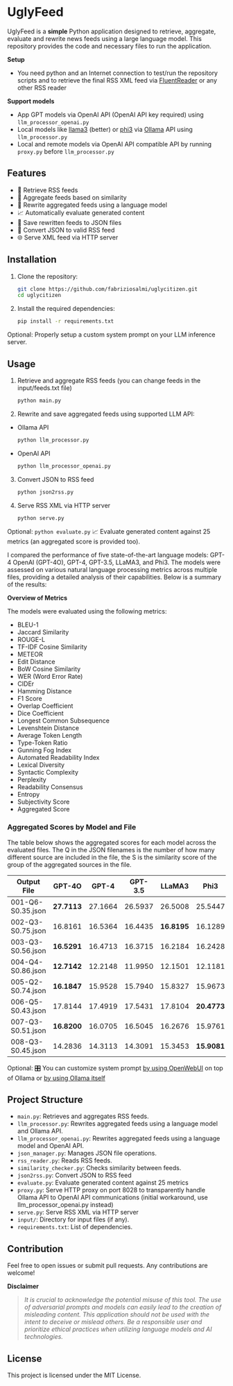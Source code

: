 # UglyFeed

UglyFeed is a **simple** Python application designed to retrieve, aggregate, evaluate and rewrite news feeds using a large language model. This repository provides the code and necessary files to run the application.

**Setup**

- You need python and an Internet connection to test/run the repository scripts and to retrieve the final RSS XML feed via [FluentReader](https://github.com/yang991178/fluent-reader) or any other RSS reader

**Support models**

- App GPT models via OpenAI API (OpenAI API key required) using `llm_processor_openai.py`
- Local models like [llama3](https://ollama.com/library/llama3) (better) or [phi3](https://ollama.com/library/phi3) via [Ollama](https://ollama.com/download) API using `llm_processor.py`
- Local and remote models via OpenAI API compatible API by running `proxy.py` before `llm_processor.py`

## Features

- 📡 Retrieve RSS feeds
- 🧮 Aggregate feeds based on similarity
- 🤖 Rewrite aggregated feeds using a language model
- 📈 Automatically evaluate generated content
- 💾 Save rewritten feeds to JSON files
- 🔁 Convert JSON to valid RSS feed
- 🌐 Serve XML feed via HTTP server

## Installation

1. Clone the repository:
    ```sh
    git clone https://github.com/fabriziosalmi/uglycitizen.git
    cd uglycitizen
    ```

2. Install the required dependencies:
    ```sh
    pip install -r requirements.txt
    ```
Optional: 
Properly setup a custom system prompt on your LLM inference server.
   
## Usage

1. Retrieve and aggregate RSS feeds (you can change feeds in the input/feeds.txt file)
    ```sh
    python main.py
    ```
   
2. Rewrite and save aggregated feeds using supported LLM API:

 - Ollama API
    ```sh
    python llm_processor.py
    ```
 - OpenAI API
    ```sh
    python llm_processor_openai.py
    ```
    
3. Convert JSON to RSS feed
    ```sh
    python json2rss.py
    ```
    
4. Serve RSS XML via HTTP server
    ```sh
    python serve.py
    ```

Optional:
    ```
    python evaluate.py
    ```
📈 Evaluate generated content against 25 metrics (an aggregated score is provided too).

I compared the performance of five state-of-the-art language models: GPT-4 OpenAI (GPT-4O), GPT-4, GPT-3.5, LLaMA3, and Phi3. The models were assessed on various natural language processing metrics across multiple files, providing a detailed analysis of their capabilities. Below is a summary of the results:

**Overview of Metrics**

The models were evaluated using the following metrics:
- BLEU-1
- Jaccard Similarity
- ROUGE-L
- TF-IDF Cosine Similarity
- METEOR
- Edit Distance
- BoW Cosine Similarity
- WER (Word Error Rate)
- CIDEr
- Hamming Distance
- F1 Score
- Overlap Coefficient
- Dice Coefficient
- Longest Common Subsequence
- Levenshtein Distance
- Average Token Length
- Type-Token Ratio
- Gunning Fog Index
- Automated Readability Index
- Lexical Diversity
- Syntactic Complexity
- Perplexity
- Readability Consensus
- Entropy
- Subjectivity Score
- Aggregated Score

### Aggregated Scores by Model and File
The table below shows the aggregated scores for each model across the evaluated files. The Q in the JSON filenames is the number of how many different source are included in the file, the S is the similarity score of the group of the aggregated sources in the file.

| Output File                                    | GPT-4O | GPT-4 | GPT-3.5 | LLaMA3 | Phi3  |
|------------------------------------------------|--------|-------|---------|--------|-------|
| 001-Q6-S0.35.json               | **27.7113** | 27.1664| 26.5937 | 26.5008| 25.5447|
| 002-Q3-S0.75.json               | 16.8161| 16.5364| 16.4435 | **16.8195** | 16.1289|
| 003-Q3-S0.56.json               | **16.5291** | 16.4713| 16.3715 | 16.2184| 16.2428|
| 004-Q4-S0.86.json               | **12.7142** | 12.2148| 11.9950 | 12.1501| 12.1181|
| 005-Q2-S0.74.json               | **16.1847** | 15.9528| 15.7940 | 15.8327| 15.9673|
| 006-Q5-S0.43.json               | 17.8144| 17.4919| 17.5431 | 17.8104| **20.4773** |
| 007-Q3-S0.51.json               | **16.8200** | 16.0705| 16.5045 | 16.2676| 15.9761|
| 008-Q3-S0.45.json               | 14.2836| 14.3113| 14.3091 | 15.3453| **15.9081** |

Optional: 
🎛️ You can customize system prompt [by using OpenWebUI](https://github.com/open-webui/open-webui) on top of Ollama or [by using Ollama itself](https://github.com/ollama/ollama/blob/main/docs/modelfile.md)
  
## Project Structure

- `main.py`: Retrieves and aggregates RSS feeds.
- `llm_processor.py`: Rewrites aggregated feeds using a language model and Ollama API.
- `llm_processor_openai.py`: Rewrites aggregated feeds using a language model and OpenAI API.
- `json_manager.py`: Manages JSON file operations.
- `rss_reader.py`: Reads RSS feeds.
- `similarity_checker.py`: Checks similarity between feeds.
- `json2rss.py`: Convert JSON to RSS feed
- `evaluate.py`: Evaluate generated content against 25 metrics
- `proxy.py`: Serve HTTP proxy on port 8028 to transparently handle Ollama API to OpenAI API communications (initial workaround, use llm_processor_openai.py instead)
- `serve.py`: Serve RSS XML via HTTP server
- `input/`: Directory for input files (if any).
- `requirements.txt`: List of dependencies.

## Contribution

Feel free to open issues or submit pull requests. Any contributions are welcome!

**Disclaimer**

> _It is crucial to acknowledge the potential misuse of this tool. The use of adversarial prompts and models can easily lead to the creation of misleading content. This application should not be used with the intent to deceive or mislead others. Be a responsible user and prioritize ethical practices when utilizing language models and AI technologies._

## License

This project is licensed under the MIT License.
